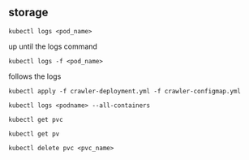 ## storage

```shell
kubectl logs <pod_name>
```

up until the logs command

```shell
kubectl logs -f <pod_name>
```

follows the logs

```shell
kubectl apply -f crawler-deployment.yml -f crawler-configmap.yml 
```

```shell
kubectl logs <podname> --all-containers
```

```shell
kubectl get pvc
```

```shell
kubectl get pv
```

```shell
kubectl delete pvc <pvc_name>
```